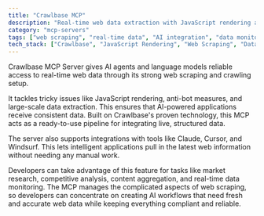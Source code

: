 ```yaml
---
title: "Crawlbase MCP"
description: "Real-time web data extraction with JavaScript rendering and anti-bot protection for AI workflows and applications."
category: "mcp-servers"
tags: ["web scraping", "real-time data", "AI integration", "data monitoring", "anti-bot protection"]
tech_stack: ["Crawlbase", "JavaScript Rendering", "Web Scraping", "Data Extraction", "AI Workflows", "Claude", "Cursor", "Windsurf"]
---
```


Crawlbase MCP Server gives AI agents and language models reliable access to real-time web data through its strong web scraping and crawling setup.

It tackles tricky issues like JavaScript rendering, anti-bot measures, and large-scale data extraction. This ensures that AI-powered applications receive consistent data. Built on Crawlbase's proven technology, this MCP acts as a ready-to-use pipeline for integrating live, structured data.

The server also supports integrations with tools like Claude, Cursor, and Windsurf. This lets intelligent applications pull in the latest web information without needing any manual work.

Developers can take advantage of this feature for tasks like market research, competitive analysis, content aggregation, and real-time data monitoring. The MCP manages the complicated aspects of web scraping, so developers can concentrate on creating AI workflows that need fresh and accurate web data while keeping everything compliant and reliable.